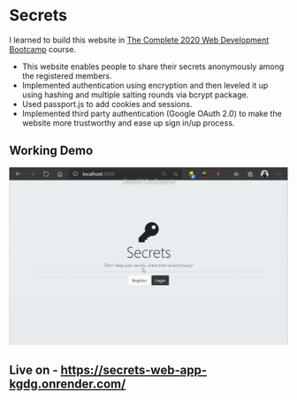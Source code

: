 # Secrets

I learned to build this website in [The Complete 2020 Web Development Bootcamp](https://www.udemy.com/course/the-complete-web-development-bootcamp/) course.

-   This website enables people to share their secrets anonymously among the registered members. <br />
-   Implemented authentication using encryption and then leveled it up using hashing and multiple salting rounds via bcrypt package. <br />
-   Used passport.js to add cookies and sessions.
-   Implemented third party authentication (Google OAuth 2.0) to make the website more trustworthy and ease up sign in/up process.<br />

## Working Demo

![Demo](https://github.com/Ayushman-500/Ayushman-500/blob/master/Secrets-Website.gif)

## Live on - https://secrets-web-app-kgdg.onrender.com/
